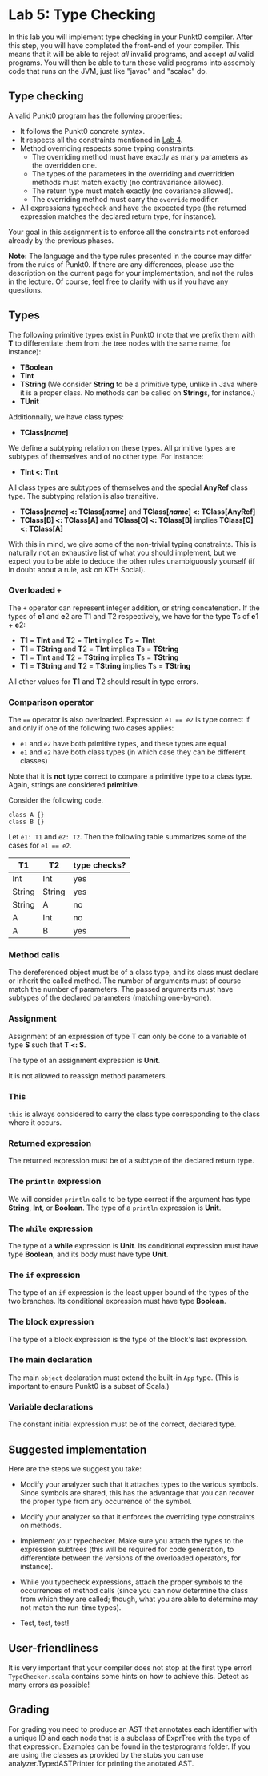 # Lab 5: Type Checking

In this lab you will implement type checking in your Punkt0
compiler. After this step, you will have completed the front-end of
your compiler. This means that it will be able to reject *all* invalid
programs, and accept *all* valid programs. You will then be able to
turn these valid programs into assembly code that runs on the JVM,
just like "javac" and "scalac" do.

## Type checking

A valid Punkt0 program has the following properties:

* It follows the Punkt0 concrete syntax.
* It respects all the constraints mentioned in [Lab 4](lab4.html).
* Method overriding respects some typing constraints:
  * The overriding method must have exactly as many parameters as the overridden one.
  * The types of the parameters in the overriding and overridden methods must match exactly (no contravariance allowed).
  * The return type must match exactly (no covariance allowed).
  * The overriding method must carry the `override` modifier.
* All expressions typecheck and have the expected type (the returned expression matches the declared return type, for instance).

Your goal in this assignment is to enforce all the constraints not
enforced already by the previous phases.

**Note:** The language and the type rules presented in the course may
differ from the rules of Punkt0. If there are any differences, please
use the description on the current page for your implementation, and
not the rules in the lecture. Of course, feel free to clarify with
us if you have any questions.

## Types

The following primitive types exist in Punkt0 (note that we prefix them
with **T** to differentiate them from the tree nodes with the same
name, for instance):

  * **TBoolean**
  * **TInt**
  * **TString** (We consider **String** to be a primitive type, unlike in Java where it is a proper class. No methods can be called on **String**s, for instance.)
  * **TUnit**

Additionnally, we have class types:

  * **TClass[*name*]**

We define a subtyping relation on these types. All primitive types are
subtypes of themselves and of no other type. For instance:

  * **TInt <: TInt**

All class types are subtypes of themselves and the special **AnyRef**
class type. The subtyping relation is also transitive.

  * **TClass[*name*] <: TClass[*name*]** and **TClass[*name*] <: TClass[**AnyRef**]**
  * **TClass[**B**] <: TClass[**A**]** and **TClass[**C**] <: TClass[**B**]** implies **TClass[**C**] <: TClass[**A**]**

With this in mind, we give some of the non-trivial typing
constraints. This is naturally not an exhaustive list of what you
should implement, but we expect you to be able to deduce the other
rules unambiguously yourself (if in doubt about a rule, ask on KTH
Social).

### Overloaded `+`

The `+` operator can represent integer addition, or string
concatenation. If the types of **e**1 and **e**2 are **T**1 and **T**2
respectively, we have for the type **T**s of **e**1 + **e**2:

  * **T**1 = **TInt** and **T**2 = **TInt** implies **T**s = **TInt**
  * **T**1 = **TString** and **T**2 = **TInt** implies **T**s = **TString**
  * **T**1 = **TInt** and **T**2 = **TString** implies **T**s = **TString**
  * **T**1 = **TString** and **T**2 = **TString** implies **T**s = **TString**

All other values for **T**1 and **T**2 should result in type errors.

### Comparison operator

The `==` operator is also overloaded. Expression `e1 == e2` is type
correct if and only if one of the following two cases applies:

  * `e1` and `e2` have both primitive types, and these types are equal
  * `e1` and `e2` have both class types (in which case they can be different classes)

Note that it is **not** type correct to compare a primitive type to a
class type. Again, strings are considered **primitive**.

Consider the following code.

    class A {}
    class B {}

Let `e1: T1` and `e2: T2`. Then the following table summarizes some of the cases for `e1 == e2`.

T1     | T2     | type checks?
--     | --     | ------------
Int    | Int    | yes
String | String | yes
String | A      | no
A      | Int    | no
A      | B      | yes

### Method calls

The dereferenced object must be of a class type, and its class must
declare or inherit the called method. The number of arguments must of course
match the number of parameters. The passed arguments must have
subtypes of the declared parameters (matching one-by-one).

### Assignment

Assignment of an expression of type **T** can only be done to a
variable of type **S** such that **T <: S**.

The type of an assignment expression is **Unit**.

It is not allowed to reassign method parameters.

### This

`this` is always considered to carry the class type corresponding to
the class where it occurs.


### Returned expression

The returned expression must be of a subtype of the declared return
type.


### The `println` expression

We will consider `println` calls to be type correct if the argument has type **String**, **Int**, or **Boolean**. The type of a `println` expression is **Unit**.


### The `while` expression

The type of a **while** expression is **Unit**. Its conditional
expression must have type **Boolean**, and its body must have type
**Unit**.


### The `if` expression

The type of an `if` expression is the least upper bound of the types of the two branches. Its conditional expression must have type **Boolean**.

### The block expression

The type of a block expression is the type of the block's last expression.

### The main declaration

The main `object` declaration must extend the built-in `App`
type. (This is important to ensure Punkt0 is a subset of Scala.)


### Variable declarations

The constant initial expression must be of the correct, declared type.

## Suggested implementation

Here are the steps we suggest you take:

* Modify your analyzer such that it attaches types to the various
  symbols. Since symbols are shared, this has the advantage that you
  can recover the proper type from any occurrence of the symbol.

* Modify your analyzer so that it enforces the overriding type
  constraints on methods.

* Implement your typechecker. Make sure you attach the types to the
  expression subtrees (this will be required for code generation, to
  differentiate between the versions of the overloaded operators, for
  instance).

* While you typecheck expressions, attach the proper symbols to the
  occurrences of method calls (since you can now determine the class
  from which they are called; though, what you are able to determine
  may not match the run-time types).

* Test, test, test!

## User-friendliness

It is very important that your compiler does not stop at the first
type error! `TypeChecker.scala` contains some hints on how to achieve
this. Detect as many errors as possible!

## Grading

For grading you need to produce an AST that annotates each identifier with a
unique ID and each node that is a subclass of ExprTree with the type of that
expression. Examples can be found in the testprograms folder. If you are using
the classes as provided by the stubs you can use analyzer.TypedASTPrinter
for printing the anotated AST.

